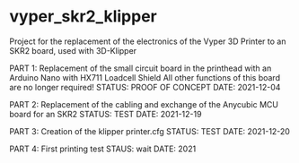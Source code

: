 # vyper_skr2_klipper
Project for the replacement of the electronics of the Vyper 3D Printer to an SKR2 board, used with 3D-Klipper

PART 1:
Replacement of the small circuit board in the printhead with an Arduino Nano with HX711 Loadcell Shield
All other functions of this board are no longer required!
STATUS: PROOF OF CONCEPT
DATE:   2021-12-04

PART 2:
Replacement of the cabling and exchange of the Anycubic MCU board for an SKR2
STATUS: TEST
DATE:   2021-12-19

PART 3:
Creation of the klipper printer.cfg
STATUS: TEST
DATE:   2021-12-20

PART 4:
First printing test
STAUS:  wait
DATE:   2021

